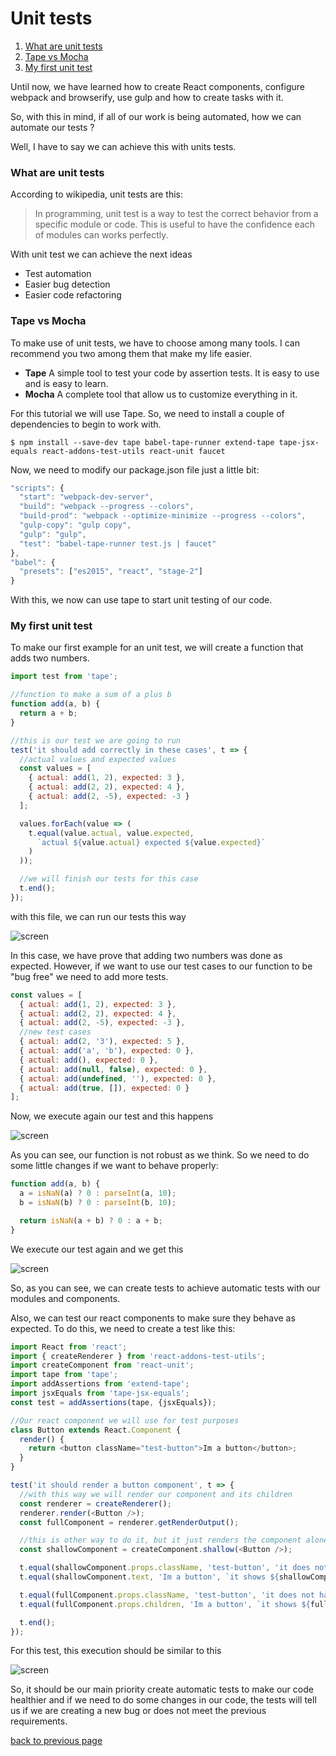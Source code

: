 # Unit tests

1. [What are unit tests](#what-are-unit-tests)
2. [Tape vs Mocha](#tape-vs-mocha)
3. [My first unit test](#my-first-unit-test)


Until now, we have learned how to create React components, configure webpack and browserify, use gulp and how to create tasks with it.

So, with this in mind, if all of our work is being automated, how we can automate our tests ?

Well, I have to say we can achieve this with units tests.

### What are unit tests

According to wikipedia, unit tests are this:

> In programming, unit test is a way to test the correct behavior from a specific module or code. This is useful to have the confidence each of modules can works perfectly.

With unit test we can achieve the next ideas

- Test automation
- Easier bug detection
- Easier code refactoring

### Tape vs Mocha

To make use of unit tests, we have to choose among many tools. I can recommend you two among them that make my life easier.

- **Tape** A simple tool to test your code by assertion tests. It is easy to use and is easy to learn.
- **Mocha** A complete tool that allow us to customize everything in it.

For this tutorial we will use Tape. So, we need to install a couple of dependencies to begin to work with.

```shell
$ npm install --save-dev tape babel-tape-runner extend-tape tape-jsx-equals react-addons-test-utils react-unit faucet
```

Now, we need to modify our package.json file just a little bit:


```javascript
"scripts": {
  "start": "webpack-dev-server",
  "build": "webpack --progress --colors",
  "build-prod": "webpack --optimize-minimize --progress --colors",
  "gulp-copy": "gulp copy",
  "gulp": "gulp",
  "test": "babel-tape-runner test.js | faucet"
},
"babel": {
  "presets": ["es2015", "react", "stage-2"]
}
```

With this, we now can use tape to start unit testing of our code.


### My first unit test

To make our first example for an unit test, we will create a function that adds two numbers.

```javascript
import test from 'tape';

//function to make a sum of a plus b
function add(a, b) {
  return a + b;
}

//this is our test we are going to run
test('it should add correctly in these cases', t => {
  //actual values and expected values
  const values = [
    { actual: add(1, 2), expected: 3 },
    { actual: add(2, 2), expected: 4 },
    { actual: add(2, -5), expected: -3 }
  ];

  values.forEach(value => (
    t.equal(value.actual, value.expected,
      `actual ${value.actual} expected ${value.expected}`
    )
  ));

  //we will finish our tests for this case
  t.end();
});
```

with this file, we can run our tests this way

![screen][screen15]

In this case, we have prove that adding two numbers was done as expected. However, if we want to use our test cases to our function to be "bug free" we need to add more tests.

```javascript
const values = [
  { actual: add(1, 2), expected: 3 },
  { actual: add(2, 2), expected: 4 },
  { actual: add(2, -5), expected: -3 },
  //new test cases
  { actual: add(2, '3'), expected: 5 },
  { actual: add('a', 'b'), expected: 0 },
  { actual: add(), expected: 0 },
  { actual: add(null, false), expected: 0 },
  { actual: add(undefined, ''), expected: 0 },
  { actual: add(true, []), expected: 0 }
];
```

Now, we execute again our test and this happens

![screen][screen16]

As you can see, our function is not robust as we think. So we need to do some little changes if we want to behave properly:

```javascript
function add(a, b) {
  a = isNaN(a) ? 0 : parseInt(a, 10);
  b = isNaN(b) ? 0 : parseInt(b, 10);

  return isNaN(a + b) ? 0 : a + b;
}
```

We execute our test again and we get this

![screen][screen17]

So, as you can see, we can create tests to achieve automatic tests with our modules and components.

Also, we can test our react components to make sure they behave as expected. To do this, we need to create a test like this:

```javascript
import React from 'react';
import { createRenderer } from 'react-addons-test-utils';
import createComponent from 'react-unit';
import tape from 'tape';
import addAssertions from 'extend-tape';
import jsxEquals from 'tape-jsx-equals';
const test = addAssertions(tape, {jsxEquals});

//Our react component we will use for test purposes
class Button extends React.Component {
  render() {
    return <button className="test-button">Im a button</button>;
  }
}

test('it should render a button component', t => {
  //with this way we will render our component and its children
  const renderer = createRenderer();
  renderer.render(<Button />);
  const fullComponent = renderer.getRenderOutput();

  //this is other way to do it, but it just renders the component alone
  const shallowComponent = createComponent.shallow(<Button />);

  t.equal(shallowComponent.props.className, 'test-button', 'it does not have a text-button className');
  t.equal(shallowComponent.text, 'Im a button', `it shows ${shallowComponent.text} instead of Im a button`);

  t.equal(fullComponent.props.className, 'test-button', 'it does not have a text-button className');
  t.equal(fullComponent.props.children, 'Im a button', `it shows ${fullComponent.props.children} instead of Im a button`);

  t.end();
});
```

For this test, this execution should be similar to this

![screen][screen18]

So, it should be our main priority create automatic tests to make our code healthier and if we need to do some changes in our code, the tests will tell us if we are creating a new bug or does not meet the previous requirements.


[back to previous page](../README.md#unit-tests)


[screen15]:../images/screen15.png
[screen16]:../images/screen16.png
[screen17]:../images/screen17.png
[screen18]:../images/screen18.png
